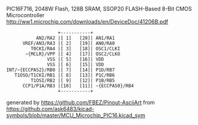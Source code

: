 PIC16F716, 2048W Flash, 128B SRAM, SSOP20
FLASH-Based 8-Bit CMOS Microcontroller
http://ww1.microchip.com/downloads/en/DeviceDoc/41206B.pdf


	                   +-----------+
	           AN2/RA2 |[ 1]   [20]| AN1/RA1
	      VREF/AN3/RA3 |[ 2]   [19]| AN0/RA0
	         T0CKI/RA4 |[ 3]   [18]| OSC1/CLKI
	       ~{MCLR}/VPP |[ 4]   [17]| OSC2/CLKO
	               VSS |[ 5]   [16]| VDD
	               VSS |[ 6]   [15]| VDD
	INT/~{ECCPAS2}/RB0 |[ 7]   [14]| P1D/RB7
	   T1OSO/T1CKI/RB1 |[ 8]   [13]| P1C/RB6
	         T1OSI/RB2 |[ 9]   [12]| P1B/RB5
	      CCP1/P1A/RB3 |[10]   [11]| ~{ECCPAS0}/RB4
	                   +-----------+


generated by https://github.com/FBEZ/Pinout-AsciiArt from https://github.com/ask6483/kicad-symbols/blob/master/MCU_Microchip_PIC16.kicad_sym
